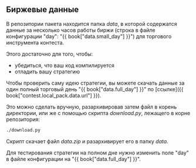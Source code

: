 ## Биржевые данные

В репозитории пакета находится папка *data*, в которой содержатся данные за несколько часов работы биржи (строка в файле конфигурации "day": "{{ book["data.small_day"] }}") для торгового инструмента контеста.

Этого достаточно для того, чтобы:

- убедиться, что ваш код компилируется
- отладить вашу стратегию

Чтобы проверить саму идею стратегии, вы можете скачать данные за один полный торговый день "{{ book["data.full_day"] }}" по [ссылке]({{ book["contest.local_pack.data.url"] }}).

Это можно сделать вручную, разархивировав затем файл в корень директории, или же с помощью скрипта *download.py*, лежащего в корне репозитория:

```bash
./download.py
```

Скрипт скачает файл *data.zip* и разархивирует его в папку *data*.

Для тестирования стратегии на полном дне нужно изменить поле "day" в файле конфигурации на "{{ book["data.full_day"] }}".
